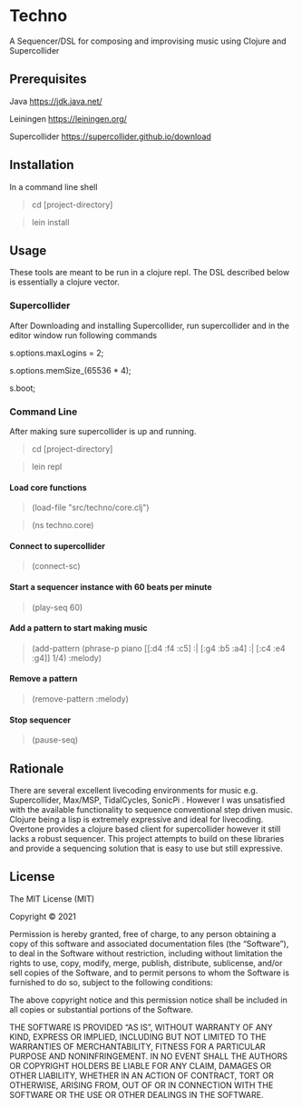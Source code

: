 # Techno

A Sequencer/DSL for composing and improvising music using Clojure and Supercollider


## Prerequisites

Java https://jdk.java.net/

Leiningen https://leiningen.org/

Supercollider https://supercollider.github.io/download

## Installation

In a command line shell

> cd [project-directory]

> lein install

## Usage

These tools are meant to be run in a clojure repl. The DSL described below is essentially a clojure vector.

### Supercollider

After Downloading and installing Supercollider, run supercollider and in the editor window run following commands


s.options.maxLogins = 2;

s.options.memSize_(65536 * 4);

s.boot;

### Command Line

After making sure supercollider is up and running.

> cd [project-directory]

> lein repl

#### Load core functions 

> (load-file "src/techno/core.clj")

> (ns techno.core)

#### Connect to supercollider

> (connect-sc)

#### Start a sequencer instance with 60 beats per minute

> (play-seq 60)

#### Add a pattern to start making music

> (add-pattern (phrase-p piano
    [[:d4 :f4 :c5] :| [:g4 :b5 :a4] :| [:c4 :e4 :g4]]
    1/4) :melody)

#### Remove a pattern

> (remove-pattern :melody)

#### Stop sequencer

> (pause-seq)

## Rationale

There are several excellent livecoding environments for music e.g. Supercollider, Max/MSP, TidalCycles, SonicPi . However I was unsatisfied with the available functionality to sequence conventional step driven music. Clojure being a lisp is extremely expressive and ideal for livecoding. Overtone provides a clojure based client for supercollider however it still lacks a robust sequencer. This project attempts to build on these libraries and provide a sequencing solution that is easy to use but still expressive.





## License
The MIT License (MIT)

Copyright © 2021 <Jaideep Umraiya>

Permission is hereby granted, free of charge, to any person obtaining a copy of this software and associated documentation files (the “Software”), to deal in the Software without restriction, including without limitation the rights to use, copy, modify, merge, publish, distribute, sublicense, and/or sell copies of the Software, and to permit persons to whom the Software is furnished to do so, subject to the following conditions:

The above copyright notice and this permission notice shall be included in all copies or substantial portions of the Software.

THE SOFTWARE IS PROVIDED “AS IS”, WITHOUT WARRANTY OF ANY KIND, EXPRESS OR IMPLIED, INCLUDING BUT NOT LIMITED TO THE WARRANTIES OF MERCHANTABILITY, FITNESS FOR A PARTICULAR PURPOSE AND NONINFRINGEMENT. IN NO EVENT SHALL THE AUTHORS OR COPYRIGHT HOLDERS BE LIABLE FOR ANY CLAIM, DAMAGES OR OTHER LIABILITY, WHETHER IN AN ACTION OF CONTRACT, TORT OR OTHERWISE, ARISING FROM, OUT OF OR IN CONNECTION WITH THE SOFTWARE OR THE USE OR OTHER DEALINGS IN THE SOFTWARE.
